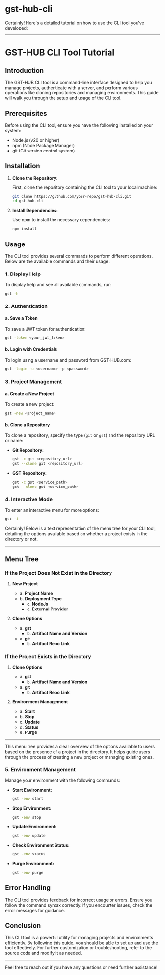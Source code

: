 # gst-hub-cli
Certainly! Here's a detailed tutorial on how to use the CLI tool you've developed:

---

# GST-HUB CLI Tool Tutorial

## Introduction

The GST-HUB CLI tool is a command-line interface designed to help you manage projects, authenticate with a server, and perform various operations like cloning repositories and managing environments. This guide will walk you through the setup and usage of the CLI tool.

## Prerequisites

Before using the CLI tool, ensure you have the following installed on your system:

- Node.js (v20 or higher)
- npm (Node Package Manager)
- git (Git version control system)

## Installation

1. **Clone the Repository:**

   First, clone the repository containing the CLI tool to your local machine:

   ```bash
   git clone https://github.com/your-repo/gst-hub-cli.git
   cd gst-hub-cli
   ```

2. **Install Dependencies:**

   Use npm to install the necessary dependencies:

   ```bash
   npm install
   ```



## Usage

The CLI tool provides several commands to perform different operations. Below are the available commands and their usage:

### 1. Display Help

To display help and see all available commands, run:

```bash
gst -h
```

### 2. Authentication

#### a. Save a Token

To save a JWT token for authentication:

```bash
gst -token <your_jwt_token>
```

#### b. Login with Credentials

To login using a username and password from GST-HUB.com:

```bash
gst -login -u <username> -p <password>
```

### 3. Project Management

#### a. Create a New Project

To create a new project:

```bash
gst -new <project_name>
```

#### b. Clone a Repository

To clone a repository, specify the type (`git` or `gst`) and the repository URL or name:

- **Git Repository:**

  ```bash
  gst -c git <repository_url>
  gst --clone git <repository_url>
  ```

- **GST Repository:**

  ```bash
  gst -c gst <service_path>
  gst --clone gst <service_path>
  ```

### 4. Interactive Mode

To enter an interactive menu for more options:

```bash
gst -i
```
Certainly! Below is a text representation of the menu tree for your CLI tool, detailing the options available based on whether a project exists in the directory or not.

---

## Menu Tree

### If the Project Does Not Exist in the Directory

1. **New Project**
   - a. **Project Name**
   - b. **Deployment Type**
     - c. **NodeJs**
     - c. **External Provider**

2. **Clone Options**
   - a. **gst**
     - b. **Artifact Name and Version**
   - a. **git**
     - b. **Artifact Repo Link**

### If the Project Exists in the Directory

1. **Clone Options**
   - a. **gst**
     - b. **Artifact Name and Version**
   - a. **git**
     - b. **Artifact Repo Link**

2. **Environment Management**
   - a. **Start**
   - b. **Stop**
   - c. **Update**
   - d. **Status**
   - e. **Purge**

---

This menu tree provides a clear overview of the options available to users based on the presence of a project in the directory. It helps guide users through the process of creating a new project or managing existing ones.



### 5. Environment Management

Manage your environment with the following commands:

- **Start Environment:**

  ```bash
  gst -env start
  ```

- **Stop Environment:**

  ```bash
  gst -env stop
  ```

- **Update Environment:**

  ```bash
  gst -env update
  ```

- **Check Environment Status:**

  ```bash
  gst -env status
  ```

- **Purge Environment:**

  ```bash
  gst -env purge
  ```

## Error Handling

The CLI tool provides feedback for incorrect usage or errors. Ensure you follow the command syntax correctly. If you encounter issues, check the error messages for guidance.

## Conclusion

This CLI tool is a powerful utility for managing projects and environments efficiently. By following this guide, you should be able to set up and use the tool effectively. For further customization or troubleshooting, refer to the source code and modify it as needed.

--- 

Feel free to reach out if you have any questions or need further assistance!







